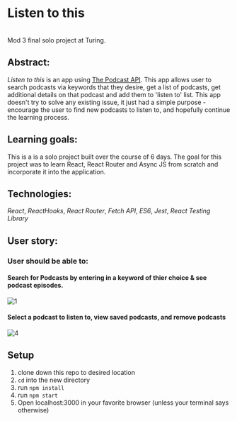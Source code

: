 # Listen to this
<br>
Mod 3 final solo project at Turing.  

## Abstract: 
*Listen to this* is an app using [The Podcast API](https://www.listennotes.com/api/). This app allows user to search podcasts via keywords that they desire, get a list of podcasts, get additional details on that podcast and add them to 'listen to' list. This app doesn't try to solve any existing issue, it just had a simple purpose - encourage the user to find new podcasts to listen to, and hopefully continue the learning process. 

## Learning goals:
This is a is a solo project built over the course of 6 days. The goal for this project was to learn React, React Router and Async JS from scratch and incorporate it into the application.

## Technologies: 
*React*, *ReactHooks*, *React Router*, *Fetch API*, *ES6*, *Jest*, *React Testing Library*

## User story:
### User should be able to:
#### Search for Podcasts by entering in a keyword of thier choice & see podcast episodes.
![1](https://media.giphy.com/media/MdqREUnjqtGkkPep3l/giphy.gif)
#### Select a podcast to listen to, view saved podcasts, and remove podcasts
![4](https://media.giphy.com/media/MBCXc3fq10euTG7dZy/giphy.gif)


## Setup
1. clone down this repo to desired location
2. `cd` into the new directory
3. run `npm install`
4. run `npm start`
5. Open localhost:3000 in your favorite browser (unless your terminal says otherwise)


